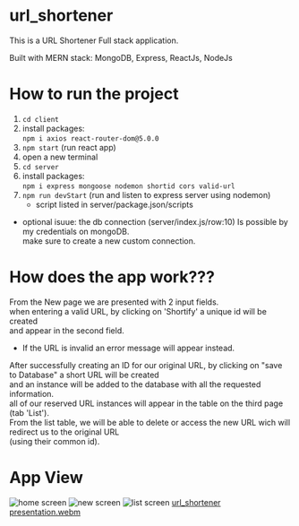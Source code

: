 # url_shortener

This is a URL Shortener Full stack application.</br>

Built with MERN stack: MongoDB, Express, ReactJs, NodeJs

# How to run the project
1. `cd client`</br>
2. install packages: </br>
     `npm i axios react-router-dom@5.0.0` </br>
3. `npm start` (run react app)</br>
4. open a new terminal</br>
5. `cd server`</br>
6. install packages:</br>
     `npm i express mongoose nodemon shortid cors valid-url`</br>
7. `npm run devStart` (run and listen to express server using nodemon)</br>
    * script listed in server/package.json/scripts</br>

* optional isuue: the db connection (server/index.js/row:10) Is possible by my credentials on mongoDB.</br> make sure to create a new custom connection.</br> 

# How does the app work???
From the New page we are presented with 2 input fields.</br>
when entering a valid URL, by clicking on 'Shortify' a unique id will be created</br>
and appear in the second field. </br>
* If the URL is invalid an error message will appear instead.</br>

After successfully creating an ID for our original URL, by clicking on "save to Database" a short URL will be created</br>
and an instance will be added to the database with all the requested information.</br>
all of our reserved URL instances will appear in the table on the third page (tab 'List').</br>
From the list table, we will be able to delete or access the new URL wich will redirect us to the original URL</br>
(using their common id).</br>

# App View
![home screen](https://user-images.githubusercontent.com/51449659/187610456-c822c6f2-a56f-4baf-b2d4-da0653082f34.jpg)
![new screen](https://user-images.githubusercontent.com/51449659/187610499-3626de11-2b87-423e-a3ed-02a430a6bc97.jpg)
![list screen](https://user-images.githubusercontent.com/51449659/187610519-fb4c8a36-c9be-47d8-af08-3f9892a8ef71.jpg)
[url_shortener presentation.webm](https://user-images.githubusercontent.com/51449659/187651163-4c260ecd-ee31-4447-bec4-8464b4c67a40.webm)
